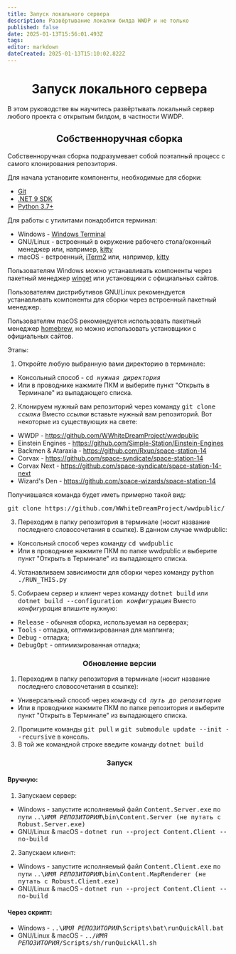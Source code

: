 ```yaml
---
title: Запуск локального сервера
description: Развёртывание локалки билда WWDP и не только
published: false
date: 2025-01-13T15:56:01.493Z
tags: 
editor: markdown
dateCreated: 2025-01-13T15:10:02.822Z
---
```


# <center>Запуск локального сервера</center>
В этом руководстве вы научитесь развёртывать локальный сервер любого проекта с открытым билдом, в частности WWDP.
## <center>Собственноручная сборка</center>
Собственноручная сборка подразумевает собой поэтапный процесс с самого клонирования репозитория.

Для начала установите компоненты, необходимые для сборки:
- [Git](https://git-scm.com/downloads)
- [.NET 9 SDK](https://dotnet.microsoft.com/en-us/download/dotnet/9.0)
- [Python 3.7+](https://www.python.org/downloads)

Для работы с утилитами понадобится терминал:
- Windows - [Windows Terminal](https://learn.microsoft.com/ru-ru/windows/terminal/)
- GNU/Linux - встроенный в окружение рабочего стола/оконный менеджер или, например, [kitty](https://sw.kovidgoyal.net/kitty/)
- macOS - встроенный, [iTerm2](https://iterm2.com/) или, например, [kitty](https://sw.kovidgoyal.net/kitty/)
<p>Пользователям Windows можно устанавливать компоненты через пакетный менеджер <a href="https://learn.microsoft.com/ru-ru/windows/package-manager/winget/">winget</a> или установщики с официальных сайтов.</p> 
<p>Пользователям дистрибутивов GNU/Linux рекомендуется устанавливать компоненты для сборки через встроенный пакетный менеджер.</p>
<p>Пользователям macOS рекомендуется использовать пакетный менеджер <a href="https://brew.sh/">homebrew</a>, но можно использовать установщики с официальных сайтов.</p>

Этапы:
1. Откройте любую выбранную вами директорию в терминале:
- Консольный способ - <tt>cd *нужная директория*</tt>
- Или в проводнике нажмите ПКМ и выберите пункт "Открыть в Терминале" из выпадающего списка.

2. Клонируем нужный вам репозиторий через команду <tt>git clone *ссылка*</tt>
Вместо *ссылки* вставьте нужный вам репозиторий. Вот некоторые из существующих на свете:
- WWDP - https://github.com/WWhiteDreamProject/wwdpublic
- Einstein Engines - https://github.com/Simple-Station/Einstein-Engines
- Backmen & Ataraxia - https://github.com/Rxup/space-station-14
- Corvax - https://github.com/space-syndicate/space-station-14
- Corvax Next - https://github.com/space-syndicate/space-station-14-next
- Wizard's Den - https://github.com/space-wizards/space-station-14
<p>Получившаяся команда будет иметь примерно такой вид:</p>
<tt>git clone https://github.com/WWhiteDreamProject/wwdpublic/</tt>

3. Переходим в папку репозитория в терминале (носит название последнего словосочетания в ссылке). В данном случае wwdpublic:
- Консольный способ через команду <tt>cd wwdpublic</tt>
- Или в проводнике нажмите ПКМ по папке wwdpublic и выберите пункт "Открыть в Терминале" из выпадающего списка.

4. Устанавливаем зависимости для сборки через команду <tt>python ./RUN_THIS.py</tt>

5. Собираем сервер и клиент через команду <tt>dotnet build</tt> или <tt>dotnet build --configuration *конфигурация*</tt>
Вместо *конфигурация* впишите нужную:
- <tt>Release</tt> - обычная сборка, используемая на серверах;
- <tt>Tools</tt> - отладка, оптимизированная для маппинга;
- <tt>Debug</tt> - отладка;
- <tt>DebugOpt</tt> - оптимизированная отладка;

### <center>Обновление версии</center>

1. Переходим в папку репозитория в терминале (носит название последнего словосочетания в ссылке):
- Универсальный способ через команду <tt>cd *путь до репозитория*</tt>
- Или в проводнике нажмите ПКМ по папке репозитория и выберите пункт "Открыть в Терминале" из выпадающего списка.

2. Пропишите команды <tt>git pull</tt> и <tt>git submodule update --init --recursive</tt> в консоль.
3. В той же командной строке введите команду <tt>dotnet build</tt>

### <center>Запуск</center>
#### Вручную:
1. Запускаем сервер:

- Windows - запустите исполняемый файл <tt>Content.Server.exe</tt> по пути <tt>..\\*ИМЯ РЕПОЗИТОРИЯ*\bin\Content.Server (не путать с Robust.Server.exe)</tt>
- GNU/Linux & macOS - <tt>dotnet run --project Content.Client --no-build</tt>

2. Запускаем клиент:

- Windows - запустите исполняемый файл <tt>Content.Client.exe</tt> по пути <tt>..\\*ИМЯ РЕПОЗИТОРИЯ*\bin\Content.MapRenderer (не путать с Robust.Client.exe)</tt>
- GNU/Linux & macOS - <tt>dotnet run --project Content.Client --no-build</tt>

#### Через скрипт:
- Windows - <tt>..\\*ИМЯ РЕПОЗИТОРИЯ*\Scripts\bat\runQuickAll.bat</tt>
- GNU/Linux & macOS - <tt>../*ИМЯ РЕПОЗИТОРИЯ*/Scripts/sh/runQuickAll.sh</tt>